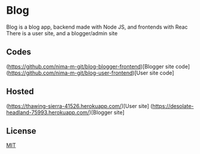 # Blog

Blog is a blog app, backend made with Node JS, and frontends with Reac
There is a user site, and a blogger/admin site

## Codes

(https://github.com/nima-m-git/blog-blogger-frontend)[Blogger site code]
(https://github.com/nima-m-git/blog-user-frontend)[User site code]

## Hosted

(https://thawing-sierra-41526.herokuapp.com/)[User site]
(https://desolate-headland-75993.herokuapp.com/)[Blogger site]

## License

[MIT](https://choosealicense.com/licenses/mit/)

